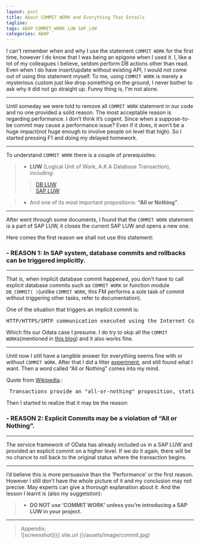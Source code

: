 ```yaml
---
layout: post
title: About COMMIT WORK and Everything That Entails
tagline: 
tags: ABAP COMMIT_WORK LUW SAP_LUW
categories: ABAP
---
```


I can't remember when and why I use the statement `COMMIT WORK` for the first time, however I do know that I was being an epigone when I used it. I, like a lot of my colleagues I believe, seldom perform DB actions other than read. Even when I do have insert/update without existing API, I would not come out of using this statement myself. To me, using `COMMIT WORK` is merely a mysterious custom just like drop something on the ground, I never bother to ask why it did not go straight up. Funny thing is, I'm not alone.   

---   

Until someday we were told to remove all `COMMIT WORK` statement in our code and no one provided a solid reason. The most acceptable reason is regarding performance. I don’t think it’s cogent. Since when a suppose-to-be commit may cause a performance issue? Even if it does, it won’t be a huge impact(not huge enough to involve people on level that high). So I started pressing F1 and doing my delayed homework.    

---   

To understand `COMMIT WORK` there is a couple of prerequisites:      

>  - 	__LUW__ (Logical Unit of Work, A.K.A Database Transaction), including:      
>> <a href="http://help.sap.com/saphelp_nw04s/helpdata/en/41/7af4bca79e11d1950f0000e82de14a/content.htm"> DB LUW</a>      
>> <a href="http://help.sap.com/saphelp_47x200/helpdata/en/41/7af4bfa79e11d1950f0000e82de14a/content.htm"> SAP LUW</a>
   
> -  And one of its most important propositions: __“All or Nothing”__.      
   
---
After went through some documents, I found that the `COMMIT WORK` statement is a part of SAP LUW, it closes the current SAP LUW and opens a new one.      

Here comes the first reason we shall not use this statement:   

### - REASON 1:  In SAP system, database commits and rollbacks can be triggered implicitly.   
---   
   
That is, when implicit database commit happened, you don’t have to call explicit database commits such as `COMMIT WORK` or function module `DB_COMMIT( )`(unlike `COMMIT WORK`, this FM performs a sole task of commit without triggering other tasks, refer to documentation).    
   
 One of the situation that triggers an implicit commit is:     

<pre>HTTP/HTTPS/SMTP communication executed using the Internet Communication Framework    
</pre>
   
Which fits our Odata case I presume. I do try to skip all the `COMMIT WORK`s(mentioned in <a href="https://jam4.sapjam.com/blogs/show/HZa74OUDc0HMHcfHSaqWku">this blog</a>) and it also works fine.     

---   

Until now I still have a tangible answer for everything seems fine with or without `COMMIT WORK`. After that I did a litter <a href="http://noru.github.io/assets/image/commit.jpg">experiment</a>, and still found what I want. Then a word called “All or Nothing” comes into my mind.     

Quote from <a href="http://en.wikipedia.org/wiki/Database_transaction">Wikipedia</a>.:   
   
<pre> Transactions provide an "all-or-nothing" proposition, stating that each work-unit performed in a database must either  complete in its entirety or have no effect whatsoever. Further, the system must isolate each transaction from other transactions, results must conform to existing constraints in the database, and transactions that complete successfully must get written to durable storage.</pre>


Then I started to realize that it may be the reason:   

### -   REASON 2:  Explicit Commits may be a violation of “All or Nothing”.   
---   

The service framework of OData has already included us in a SAP LUW and provided an explicit commit on a higher level. If we do it again, there will be no chance to roll back to the original status where the transaction begins.    

---   

I’d believe this is more persuasive than the ‘Performance’ or the first reason. However I still don’t have the whole picture of it and my conclusion may not precise.  May experts can give a thorough explanation about it. And the lesson I learnt is (also my suggetstion):   


> -   __DO NOT use ‘COMMIT WORK’ unless you’re introducing a SAP LUW in your project.__   


---   
> Appendix:    
> ![screenshot]({{ site.url }}/assets/image/commit.jpg)
